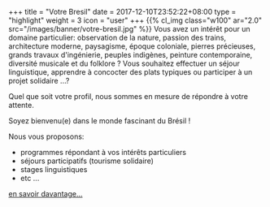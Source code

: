 +++
title = "Votre Bresil"
date = 2017-12-10T23:52:22+08:00
type = "highlight"
weight = 3
icon = "user"
+++
{{% cl_img class="w100" ar="2.0" src="/images/banner/votre-bresil.jpg" %}}
Vous avez un intérêt pour un domaine particulier: observation de la nature, passion des trains, architecture moderne, paysagisme, époque coloniale, pierres précieuses, grands travaux d'ingénierie, peuples indigènes, peinture contemporaine, diversité musicale et du folklore ?
Vous souhaitez effectuer un séjour linguistique, apprendre à concocter des plats typiques ou participer à un projet solidaire ...?

Quel que soit votre profil, nous sommes en mesure de répondre à votre attente.

Soyez bienvenu(e) dans le monde fascinant du Brésil !

Nous vous proposons:

- programmes répondant à vos intérêts particuliers
- séjours participatifs (tourisme solidaire)
- stages linguistiques
- etc ...

[en savoir davantage...](/votre-bresil)
